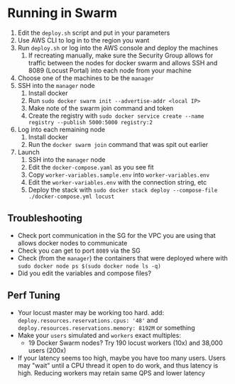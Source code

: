 # Running in Swarm

1. Edit the `deploy.sh` script and put in your parameters
2. Use AWS CLI to log in to the region you want
3. Run `deploy.sh` or log into the AWS console and deploy the machines
   1. If recreating manually, make sure the Security Group allows for traffic between the nodes for docker swarm and allows SSH and 8089 (Locust Portal) into each node from your machine
4. Choose one of the machines to be the `manager`
5. SSH into the `manager` node
   1. Install docker
   2. Run `sudo docker swarm init --advertise-addr <local IP>`
   3. Make note of the swarm join command and token
   4. Create the registry with `sudo docker service create --name registry --publish 5000:5000 registry:2`
6. Log into each remaining node
   1. Install docker
   2. Run the `docker swarm join` command that was spit out earlier
7. Launch
   1. SSH into the `manager` node
   2. Edit the `docker-compose.yaml` as you see fit
   3. Copy `worker-variables.sample.env` into `worker-variables.env`
   4. Edit the `worker-variables.env` with the connection string, etc 
   5. Deploy the stack with `sudo docker stack deploy --compose-file ./docker-compose.yml locust`

## Troubleshooting
* Check port communication in the SG for the VPC you are using that allows docker nodes to communicate
* Check you can get to port `8089` via the SG
* Check (from the `manager`) the containers that were deployed where with `sudo docker node ps $(sudo docker node ls -q)`
* Did you edit the variables and compose files?

## Perf Tuning
* Your locust master may be working too hard. add: `deploy.resources.reservations.cpus: '48'` and `deploy.resources.reservations.memory: 8192M` or something
* Make your `users` simulated and `workers` exact multiples:
  * 19 Docker Swarm nodes? Try 190 locust workers (10x) and 38,000 users (200x)
* If your latency seems too high, maybe you have too many users. Users may "wait" until a CPU thread it open to do work, and thus latency is high. Reducing workers may retain same QPS and lower latency
